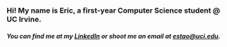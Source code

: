 
### Hi! My name is Eric, a first-year Computer Science student @ UC Irvine.

##### You can find me at my [LinkedIn](https://www.linkedin.com/in/eric-tao1/) or shoot me an email at estao@uci.edu.
<!--
**estao1/estao1** is a ✨ _special_ ✨ repository because its `README.md` (this file) appears on your GitHub profile.

Here are some ideas to get you started:

- 🔭 I’m currently working on ...
- 🌱 I’m currently learning ...
- 👯 I’m looking to collaborate on ...
- 🤔 I’m looking for help with ...
- 💬 Ask me about ...
- 📫 How to reach me: ...
- 😄 Pronouns: ...
- ⚡ Fun fact: ...
-->
